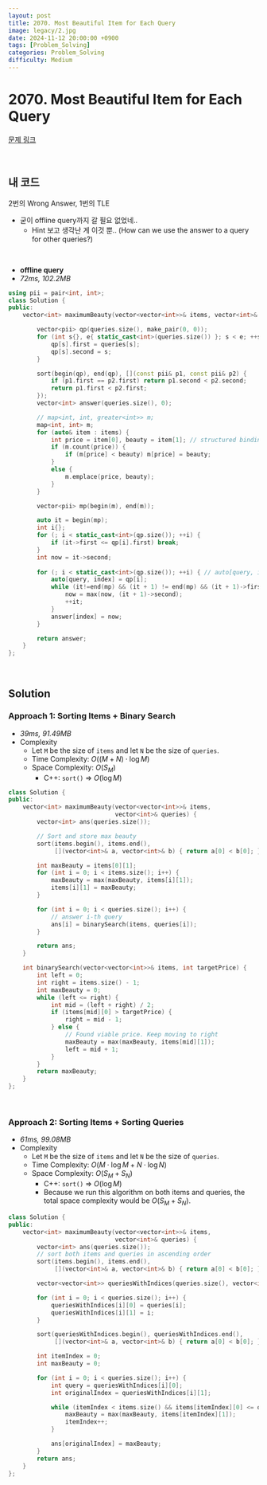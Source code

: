 ```yaml
---
layout: post
title: 2070. Most Beautiful Item for Each Query
image: legacy/2.jpg
date: 2024-11-12 20:00:00 +0900
tags: [Problem_Solving]
categories: Problem_Solving
difficulty: Medium
---
```


# 2070. Most Beautiful Item for Each Query
[문제 링크](https://leetcode.com/problems/most-beautiful-item-for-each-query/description/?envType=daily-question&envId=2024-11-12)

<br/>

## 내 코드
2번의 Wrong Answer, 1번의 TLE

- 굳이 offline query까지 갈 필요 없었네..
  - Hint 보고 생각난 게 이것 뿐.. (How can we use the answer to a query for other queries?)

<br/>

- **offline query**
- *72ms, 102.2MB*

```cpp
using pii = pair<int, int>;
class Solution {
public:
	vector<int> maximumBeauty(vector<vector<int>>& items, vector<int>& queries) {

		vector<pii> qp(queries.size(), make_pair(0, 0));
		for (int s{}, e{ static_cast<int>(queries.size()) }; s < e; ++s) {
			qp[s].first = queries[s];
			qp[s].second = s;
		}

		sort(begin(qp), end(qp), [](const pii& p1, const pii& p2) {
			if (p1.first == p2.first) return p1.second < p2.second;
			return p1.first < p2.first;
		});
		vector<int> answer(queries.size(), 0);

		// map<int, int, greater<int>> m;
		map<int, int> m;
		for (auto& item : items) {
			int price = item[0], beauty = item[1]; // structured binding 사용법    
			if (m.count(price)) {
				if (m[price] < beauty) m[price] = beauty;
			}
			else {
				m.emplace(price, beauty);
			}
		}

		vector<pii> mp(begin(m), end(m));

		auto it = begin(mp);
		int i{};
		for (; i < static_cast<int>(qp.size()); ++i) {
			if (it->first <= qp[i].first) break;
		}
		int now = it->second;
		 
		for (; i < static_cast<int>(qp.size()); ++i) { // auto[query, index] : qp) {
			auto[query, index] = qp[i];
			while (it!=end(mp) && (it + 1) != end(mp) && (it + 1)->first <= query) {
				now = max(now, (it + 1)->second);
				++it;
			}
			answer[index] = now;
		}

		return answer;
	}
};
```

<br/>

## Solution

### Approach 1: Sorting Items + Binary Search
- *39ms, 91.49MB*
- Complexity
  - Let `M` be the size of `items` and let `N` be the size of `queries`.
  - Time Complexity: $O( (M + N) \cdot \log M)$
  - Space Complexity: $O(S_M)$
    - C++: `sort()` $\Rightarrow$ $O(\log M)$

```cpp
class Solution {
public:
    vector<int> maximumBeauty(vector<vector<int>>& items,
                              vector<int>& queries) {
        vector<int> ans(queries.size());

        // Sort and store max beauty
        sort(items.begin(), items.end(),
             [](vector<int>& a, vector<int>& b) { return a[0] < b[0]; });

        int maxBeauty = items[0][1];
        for (int i = 0; i < items.size(); i++) {
            maxBeauty = max(maxBeauty, items[i][1]);
            items[i][1] = maxBeauty;
        }

        for (int i = 0; i < queries.size(); i++) {
            // answer i-th query
            ans[i] = binarySearch(items, queries[i]);
        }

        return ans;
    }

    int binarySearch(vector<vector<int>>& items, int targetPrice) {
        int left = 0;
        int right = items.size() - 1;
        int maxBeauty = 0;
        while (left <= right) {
            int mid = (left + right) / 2;
            if (items[mid][0] > targetPrice) {
                right = mid - 1;
            } else {
                // Found viable price. Keep moving to right
                maxBeauty = max(maxBeauty, items[mid][1]);
                left = mid + 1;
            }
        }
        return maxBeauty;
    }
};
```
<br/>

### Approach 2: Sorting Items + Sorting Queries
- *61ms, 99.08MB*
- Complexity
  - Let `M` be the size of `items` and let `N` be the size of `queries`.
  - Time Complexity: $O( M \cdot \log M + N \cdot \log N)$
  - Space Complexity: $O(S_M + S_N)$
    - C++: `sort()` $\Rightarrow$ $O(\log M)$
    - Because we run this algorithm on both items and queries, the total space complexity would be $O(S_M + S_N)$.

```cpp
class Solution {
public:
    vector<int> maximumBeauty(vector<vector<int>>& items,
                              vector<int>& queries) {
        vector<int> ans(queries.size());
        // sort both items and queries in ascending order
        sort(items.begin(), items.end(),
             [](vector<int>& a, vector<int>& b) { return a[0] < b[0]; });

        vector<vector<int>> queriesWithIndices(queries.size(), vector<int>(2));

        for (int i = 0; i < queries.size(); i++) {
            queriesWithIndices[i][0] = queries[i];
            queriesWithIndices[i][1] = i;
        }

        sort(queriesWithIndices.begin(), queriesWithIndices.end(),
             [](vector<int>& a, vector<int>& b) { return a[0] < b[0]; });

        int itemIndex = 0;
        int maxBeauty = 0;

        for (int i = 0; i < queries.size(); i++) {
            int query = queriesWithIndices[i][0];
            int originalIndex = queriesWithIndices[i][1];

            while (itemIndex < items.size() && items[itemIndex][0] <= query) {
                maxBeauty = max(maxBeauty, items[itemIndex][1]);
                itemIndex++;
            }

            ans[originalIndex] = maxBeauty;
        }
        return ans;
    }
};
```
<br/>